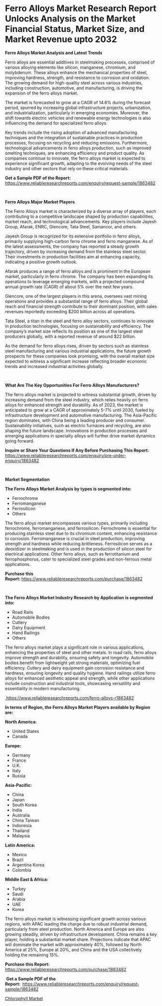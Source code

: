 <p><h1>Ferro Alloys Market Research Report Unlocks Analysis on the Market Financial Status, Market Size, and Market Revenue upto 2032</h1></p><p><strong>Ferro Alloys Market Analysis and Latest Trends</strong></p>
<p><p>Ferro alloys are essential additives in steelmaking processes, comprised of various alloying elements like silicon, manganese, chromium, and molybdenum. These alloys enhance the mechanical properties of steel, improving hardness, strength, and resistance to corrosion and oxidation. The growing demand for high-quality steel across various industries, including construction, automotive, and manufacturing, is driving the expansion of the ferro alloys market.</p><p>The market is forecasted to grow at a CAGR of 14.6% during the forecast period, spurred by increasing global infrastructure projects, urbanization, and industrialization, particularly in emerging economies. Moreover, the shift towards electric vehicles and renewable energy technologies is also influencing the demand for specialized ferro alloys. </p><p>Key trends include the rising adoption of advanced manufacturing techniques and the integration of sustainable practices in production processes, focusing on recycling and reducing emissions. Furthermore, technological advancements in ferro alloys production, such as improved smelting techniques, are enhancing efficiency and product quality. As companies continue to innovate, the ferro alloys market is expected to experience significant growth, adapting to the evolving needs of the steel industry and other sectors that rely on these critical materials.</p></p>
<p><strong>Get a Sample PDF of the Report:&nbsp;</strong> <a href="https://www.reliableresearchreports.com/enquiry/request-sample/1863482?utm_campaign=3349&utm_medium=2&utm_source=Github&utm_content=ia&utm_term=01042025&utm_id=ferro-alloys">https://www.reliableresearchreports.com/enquiry/request-sample/1863482</a></p>
<p>&nbsp;</p>
<p><strong>Ferro Alloys Major Market Players</strong></p>
<p><p>The Ferro Alloys market is characterized by a diverse array of players, each contributing to a competitive landscape shaped by production capabilities, market reach, and technological advancements. Key players include Jayesh Group, Afarak, ENRC, Glencore, Tata Steel, Samancor, and others.</p><p>Jayesh Group is recognized for its extensive portfolio in ferro alloys, primarily supplying high-carbon ferro chrome and ferro manganese. As of the latest assessments, the company has reported a steady growth trajectory, driven by increasing demand from the stainless steel sector. Their investments in production facilities aim at enhancing capacity, indicating a positive growth outlook.</p><p>Afarak produces a range of ferro alloys and is prominent in the European market, particularly in ferro chrome. The company has been expanding its operations to leverage emerging markets, with a projected compound annual growth rate (CAGR) of about 5% over the next few years.</p><p>Glencore, one of the largest players in this arena, oversees vast mining operations and provides a substantial range of ferro alloys. Their global reach and financial strength contribute to their dominant position, with sales revenues reportedly exceeding $200 billion across all operations.</p><p>Tata Steel, a titan in the steel and ferro alloy sectors, continues to innovate in production technologies, focusing on sustainability and efficiency. The company’s market size reflects its position as one of the largest steel producers globally, with a reported revenue of around $22 billion.</p><p>As the demand for ferro alloys rises, driven by sectors such as stainless steel manufacturing and various industrial applications, the future growth prospects for these companies look promising, with the overall market size expected to witness a significant increase reflecting broader economic trends and increased industrial activities globally.</p></p>
<p>&nbsp;</p>
<p><strong>What Are The Key Opportunities For Ferro Alloys Manufacturers?</strong></p>
<p><p>The ferro alloys market is projected to witness substantial growth, driven by increasing demand from the steel industry, which relies heavily on ferro alloys for enhanced strength and durability. As of 2023, the market is anticipated to grow at a CAGR of approximately 5-7% until 2030, fueled by infrastructure development and automotive manufacturing. The Asia-Pacific region dominates, with China being a leading producer and consumer. Sustainability initiatives, such as electric furnaces and recycling, are also shaping the future landscape. Innovations in production processes and emerging applications in specialty alloys will further drive market dynamics going forward.</p></p>
<p><strong>Inquire or Share Your Questions If Any Before Purchasing This Report:</strong> <a href="https://www.reliableresearchreports.com/enquiry/pre-order-enquiry/1863482?utm_campaign=3349&utm_medium=2&utm_source=Github&utm_content=ia&utm_term=01042025&utm_id=ferro-alloys">https://www.reliableresearchreports.com/enquiry/pre-order-enquiry/1863482</a></p>
<p>&nbsp;</p>
<p><strong>Market Segmentation</strong></p>
<p><strong>The Ferro Alloys Market Analysis by types is segmented into:</strong></p>
<p><ul><li>Ferrochrome</li><li>Ferromanganese</li><li>Ferrosilicon</li><li>Others</li></ul></p>
<p><p>The ferro alloys market encompasses various types, primarily including ferrochrome, ferromanganese, and ferrosilicon. Ferrochrome is essential for producing stainless steel due to its chromium content, enhancing resistance to corrosion. Ferromanganese is crucial in steel production, improving strength and hardness while reducing brittleness. Ferrosilicon serves as a deoxidizer in steelmaking and is used in the production of silicon steel for electrical applications. Other ferro alloys, such as ferrotitanium and ferrophosphorus, cater to specialized steel grades and non-ferrous metal applications.</p></p>
<p><strong>Purchase this Report:&nbsp;</strong><a href="https://www.reliableresearchreports.com/purchase/1863482?utm_campaign=3349&utm_medium=2&utm_source=Github&utm_content=ia&utm_term=01042025&utm_id=ferro-alloys">https://www.reliableresearchreports.com/purchase/1863482</a></p>
<p>&nbsp;</p>
<p><strong>The Ferro Alloys Market Industry Research by Application is segmented into:</strong></p>
<p><ul><li>Road Rails</li><li>Automobile Bodies</li><li>Cutlery</li><li>Dairy Equipment</li><li>Hand Railings</li><li>Others</li></ul></p>
<p><p>The ferro alloys market plays a significant role in various applications, enhancing the properties of steel and other metals. In road rails, ferro alloys improve strength and durability, ensuring safety and longevity. Automobile bodies benefit from lightweight yet strong materials, optimizing fuel efficiency. Cutlery and dairy equipment gain corrosion resistance and hardness, ensuring longevity and quality hygiene. Hand railings utilize ferro alloys for enhanced aesthetic appeal and strength, while other applications include construction and industrial tools, showcasing versatility and essentiality in modern manufacturing.</p></p>
<p><a href="https://www.reliableresearchreports.com/ferro-alloys-r1863482?utm_campaign=3349&utm_medium=2&utm_source=Github&utm_content=ia&utm_term=01042025&utm_id=ferro-alloys">&nbsp;https://www.reliableresearchreports.com/ferro-alloys-r1863482</a></p>
<p><strong>In terms of Region, the Ferro Alloys Market Players available by Region are:</strong></p>
<p>
    <p> <strong> North America: </strong>
        <ul>
            <li>United States</li>
            <li>Canada</li>
        </ul>
        </p> 
    <p> <strong> Europe: </strong>
        <ul>
            <li>Germany</li>
            <li>France</li>
            <li>U.K.</li>
            <li>Italy</li>
            <li>Russia</li>
        </ul>
        </p> 
    <p> <strong> Asia-Pacific: </strong>
        <ul>
            <li>China</li>
            <li>Japan</li>
            <li>South Korea</li>
            <li>India</li>
            <li>Australia</li>
            <li>China Taiwan</li>
            <li>Indonesia</li>
            <li>Thailand</li>
            <li>Malaysia</li>
        </ul>
        </p> 
    <p> <strong> Latin America: </strong>
        <ul>
            <li>Mexico</li>
            <li>Brazil</li>
            <li>Argentina Korea</li>
            <li>Colombia</li>
        </ul>
        </p> 
    <p> <strong> Middle East & Africa: </strong>
        <ul>
            <li>Turkey</li>
            <li>Saudi</li>
            <li>Arabia</li>
            <li>UAE</li>
            <li>Korea</li>
        </ul>
    </p>
    </p>
<p><p>The ferro alloys market is witnessing significant growth across various regions, with APAC leading the charge due to robust industrial demand, particularly from steel production. North America and Europe are also growing steadily, driven by infrastructure development. China remains a key player, holding a substantial market share. Projections indicate that APAC will dominate the market with approximately 40%, followed by North America at 25%, Europe at 20%, and China and the USA collectively holding the remaining 15%.</p></p>
<p><strong>Purchase this Report: </strong><a href="https://www.reliableresearchreports.com/purchase/1863482?utm_campaign=3349&utm_medium=2&utm_source=Github&utm_content=ia&utm_term=01042025&utm_id=ferro-alloys">https://www.reliableresearchreports.com/purchase/1863482</a></p>
<p>&nbsp;<strong>Get a Sample PDF of the Report:&nbsp;&nbsp;</strong><a href="https://www.reliableresearchreports.com/enquiry/request-sample/1863482?utm_campaign=3349&utm_medium=2&utm_source=Github&utm_content=ia&utm_term=01042025&utm_id=ferro-alloys">https://www.reliableresearchreports.com/enquiry/request-sample/1863482</a></p>
<p><strong></strong></p>
<p><p><a href="https://github.com/osamhcombre/Market-Research-Report-List-1/blob/main/chlorophyll-market.md?utm_campaign=3349&utm_medium=2&utm_source=Github&utm_content=ia&utm_term=01042025&utm_id=ferro-alloys">Chlorophyll Market</a></p></p>